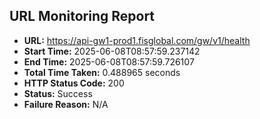 ## URL Monitoring Report

- **URL:** https://api-gw1-prod1.fisglobal.com/gw/v1/health
- **Start Time:** 2025-06-08T08:57:59.237142
- **End Time:** 2025-06-08T08:57:59.726107
- **Total Time Taken:** 0.488965 seconds
- **HTTP Status Code:** 200
- **Status:** Success
- **Failure Reason:** N/A
